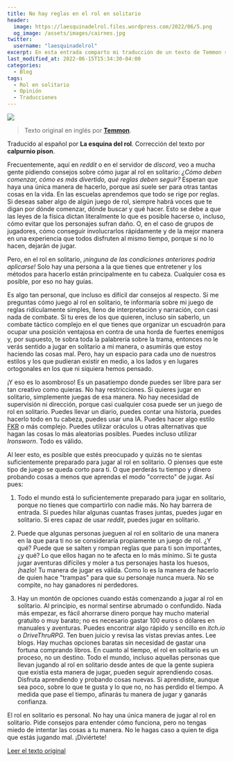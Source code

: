 ```yaml
---
title: No hay reglas en el rol en solitario
header:
  image: https://laesquinadelrol.files.wordpress.com/2022/06/5.png
  og_image: /assets/images/cairnes.jpg
twitter:
  username: "laesquinadelrol"
excerpt: En esta entrada comparto mi traducción de un texto de Temmon sobre las reglas para jugar en solitario.
last_modified_at: 2022-06-15T15:34:30-04:00
categories:
  - Blog
tags:
  - Rol en solitario
  - Opinión
  - Traducciones
---
```


![](https://laesquinadelrol.files.wordpress.com/2022/06/5.png)

>Texto original en inglés por **[Temmon](https://www.reddit.com/user/Temmon/)**.

Traducido al español por **La esquina del rol**.
Corrección del texto por **calpurnio pison**.

Frecuentemente, aquí en _reddit_ o en el servidor de _discord_, veo a mucha gente pidiendo consejos sobre cómo jugar al rol en solitario: *¿Cómo deben comenzar, cómo es más divertido, qué reglas deben seguir?* Esperan que haya una única manera de hacerlo, porque así suele ser para otras tantas cosas en la vida. En las escuelas aprendemos que todo se rige por reglas. Si deseas saber algo de algún juego de rol, siempre habrá voces que te digan por dónde comenzar, dónde buscar y qué hacer. Esto se debe a que las leyes de la física dictan literalmente lo que es posible hacerse o, incluso, cómo evitar que los personajes sufran daño. O, en el caso de grupos de jugadores, cómo conseguir involucrarlos rápidamente y de la mejor manera en una experiencia que todos disfruten al mismo tiempo, porque si no lo hacen, dejarán de jugar.

Pero, en el rol en solitario, *¡ninguna de las condiciones anteriores podría aplicarse!* Solo hay una persona a la que tienes que entretener y los métodos para hacerlo están principalmente en tu cabeza. Cualquier cosa es posible, por eso no hay guías.

Es algo tan personal, que incluso es difícil dar consejos al respecto. Si me preguntas cómo juego al rol en solitario, te informaría sobre mi juego de reglas ridículamente simples, lleno de interpretación y narración, con casi nada de combate. Si tu eres de los que quieren, incluso sin saberlo, un combate táctico complejo en el que tienes que organizar un escuadrón para ocupar una posición ventajosa en contra de una horda de fuertes enemigos y, por supuesto, te sobra toda la palabrería sobre la trama, entonces no le verás sentido a jugar en solitario a mi manera, o asumirás que estoy haciendo las cosas mal. Pero, hay un espacio para cada uno de nuestros estilos y los que pudieran existir en medio, a los lados y en lugares ortogonales en los que ni siquiera hemos pensado.

¡Y eso es lo asombroso! Es un pasatiempo donde puedes ser libre para ser tan creativo como quieras. No hay restricciones. Si quieres jugar en solitario, simplemente juegas de esa manera. No hay necesidad de supervisión ni dirección, porque casi cualquier cosa puede ser un juego de rol en solitario. Puedes llevar un diario, puedes contar una historia, puedes hacerlo todo en tu cabeza, puedes usar una IA. Puedes hacer algo estilo [FKR](https://www.reddit.com/r/rpg/comments/lvcjqz/a_brief_introduction_to_the_emerging_fkr_free/) o más complejo. Puedes utilizar oráculos u otras alternativas que hagan las cosas lo más aleatorias posibles. Puedes incluso utilizar _Ironsworn_. Todo es válido.

Al leer esto, es posible que estés preocupado y quizás no te sientas suficientemente preparado para jugar al rol en solitario. O pienses que este tipo de juego se queda corto para ti. O que perderás tu tiempo y dinero probando cosas a menos que aprendas el modo "correcto" de jugar. Así pues:

1. Todo el mundo está lo suficientemente preparado para jugar en solitario, porque no tienes que compartirlo con nadie más. No hay barrera de entrada. Si puedes hilar algunas cuantas frases juntas, puedes jugar en solitario. Si eres capaz de usar _reddit_, puedes jugar en solitario.

2. Puede que algunas personas jueguen al rol en solitario de una manera en la que para ti no se consideraría propiamente un juego de rol. ¿Y qué? Puede que se salten y rompan reglas que para ti son importantes, ¿y qué? Lo que ellos hagan no te afecta en lo más mínimo. Si te gusta jugar aventuras difíciles y moler a tus personajes hasta los huesos, ¡hazlo! Tu manera de jugar es válida. Como lo es la manera de hacerlo de quien hace "trampas" para que su personaje nunca muera. No se compite, no hay ganadores ni perdedores.

3. Hay un montón de opciones cuando estás comenzando a jugar al rol en solitario. Al principio, es normal sentirse abrumado o confundido. Nada más empezar, es fácil ahorrarse dinero porque hay mucho material gratuito o muy barato; no es necesario gastar 100 euros o dólares en manuales y aventuras. Puedes encontrar algo rápido y sencillo en _itch.io_ o _DriveThruRPG_. Ten buen juicio y revisa las vistas previas antes. Lee blogs. Hay muchas opciones baratas sin necesidad de gastar una fortuna comprando libros. En cuanto al tiempo, el rol en solitario es un proceso, no un destino. Todo el mundo, incluso aquellas personas que llevan jugando al rol en solitario desde antes de que la gente supiera que existía esta manera de jugar, pueden seguir aprendiendo cosas. Disfruta aprendiendo y probando cosas nuevas. Si aprendiste, aunque sea poco, sobre lo que te gusta y lo que no, no has perdido el tiempo. A medida que pase el tiempo, afinarás tu manera de jugar y ganarás confianza.

El rol en solitario es personal. No hay una única manera de jugar al rol en solitario. Pide consejos para entender cómo funciona, pero no tengas miedo de intentar las cosas a tu manera. No le hagas caso a quien te diga que estás jugando mal. ¡Diviértete!

[Leer el texto original](https://www.reddit.com/r/Solo_Roleplaying/comments/pkpxib/there_are_no_rules_in_solo/)

<script type='text/javascript' src='https://storage.ko-fi.com/cdn/widget/Widget_2.js'></script><script type='text/javascript'>kofiwidget2.init('Invítame un café', '#29abe0', 'X8X035NUM');kofiwidget2.draw();</script>

